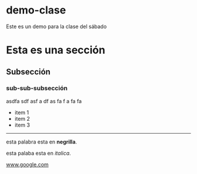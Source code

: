 # demo-clase
Este es un demo para la clase del sábado


# Esta es una sección

## Subsección

### sub-sub-subsección

asdfa sdf
asf a
  df
  as
  fa
    f
    a
    fa fa
    
* item 1
* item 2
* item 3

---

esta palabra esta en **negrilla**.

esta palaba esta en *italica*.

www.google.com
